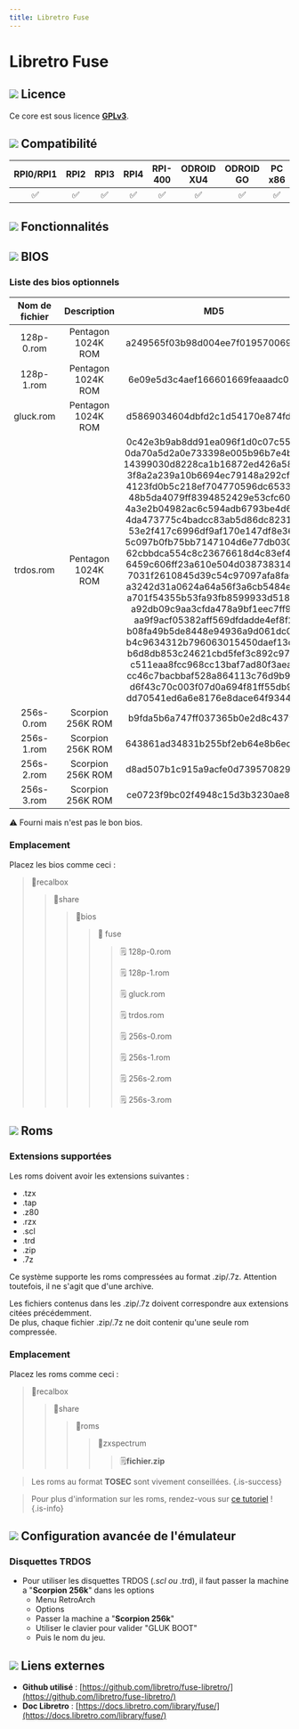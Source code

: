 ```yaml
---
title: Libretro Fuse
---
```


# Libretro Fuse



## ![](./gerald-g-parchment-background-or-border-5.svg) Licence

Ce core est sous licence [**GPLv3**](https://github.com/libretro/fuse-libretro/blob/master/LICENSE).

## ![](./compatibility.png) Compatibilité

| RPI0/RPI1 | RPI2 | RPI3 | RPI4 | RPI-400 | ODROID XU4 | ODROID GO | PC x86 | PC X86\_64 |
| :---: | :---: | :---: | :---: | :---: | :---: | :---: | :---: | :---: |
| ✅ | ✅ | ✅ | ✅ | ✅ | ✅ | ✅ | ✅ | ✅ |

## ![](./cogwheel-145804_640.png) Fonctionnalités



## ![](./tqfp32.svg) BIOS

### Liste des bios optionnels

| Nom de fichier | Description | MD5 | Fourni |
| :---: | :---: | :---: | :---: |
| 128p-0.rom | Pentagon 1024K ROM | a249565f03b98d004ee7f019570069cd | ⚠ |
| 128p-1.rom | Pentagon 1024K ROM | 6e09e5d3c4aef166601669feaaadc01c | ⚠ |
| gluck.rom | Pentagon 1024K ROM | d5869034604dbfd2c1d54170e874fd0a | ⚠ |
| trdos.rom | Pentagon 1024K ROM | 0c42e3b9ab8dd91ea096f1d0c07c55e5 0da70a5d2a0e733398e005b96b7e4ba6 14399030d8228ca1b16872ed426a5835 3f8a2a239a10b6694ec79148a292cfb4 4123fd0b5c218ef704770596dc6533e1 48b5da4079ff8394852429e53cfc607f 4a3e2b04982ac6c594adb6793be4d6e7 4da473775c4badcc83ab5d86dc8231de 53e2f417c6996df9af170e147df8e369 5c097b0fb75bb7147104d6e77db0300a 62cbbdca554c8c23676618d4c83ef40e 6459c606ff23a610e504d0387383148a 7031f2610845d39c54c97097afa8fa03 a3242d31a0624a64a56f3a6cb5484e7c a701f54355b53fa93fb8599933d518b7 a92db09c9aa3cfda478a9bf1eec7ff90 aa9f9acf05382aff569dfdadde4ef8f2 b08fa49b5de8448e94936a9d061dc0f5 b4c9634312b796063015450daef13dfa b6d8db853c24621cbd5fef3c892c976c c511eaa8fcc968cc13baf7ad80f3aea3 cc46c7bacbbaf528a864113c76d9b9c9 d6f43c70c003f07d0a694f81ff55db95 dd70541ed6a6e8176e8dace64f9344ad | ⚠ |
| 256s-0.rom | Scorpion 256K ROM | b9fda5b6a747ff037365b0e2d8c4379a | ⚠ |
| 256s-1.rom | Scorpion 256K ROM | 643861ad34831b255bf2eb64e8b6ecb8 | ⚠ |
| 256s-2.rom | Scorpion 256K ROM | d8ad507b1c915a9acfe0d73957082926 | ⚠ |
| 256s-3.rom | Scorpion 256K ROM | ce0723f9bc02f4948c15d3b3230ae831 | ⚠ |

⚠ Fourni mais n'est pas le bon bios.

### **Emplacement**

Placez les bios comme ceci :

> 📁recalbox
>
> > 📁share
> >
> > > 📁bios
> > >
> > > > 📁 fuse
> > > >
> > > > > 🗒 128p-0.rom
> > > > >
> > > > > 🗒 128p-1.rom
> > > > >
> > > > > 🗒 gluck.rom
> > > > >
> > > > > 🗒 trdos.rom
> > > > >
> > > > > 🗒 256s-0.rom
> > > > >
> > > > > 🗒 256s-1.rom
> > > > >
> > > > > 🗒 256s-2.rom
> > > > >
> > > > > 🗒 256s-3.rom

## ![](./rom-30098_640.png) Roms

### **Extensions supportées**

Les roms doivent avoir les extensions suivantes :

* .tzx
* .tap
* .z80
* .rzx
* .scl
* .trd
* .zip
* .7z

Ce système supporte les roms compressées au format .zip/.7z. Attention toutefois, il ne s'agit que d'une archive.

Les fichiers contenus dans les .zip/.7z doivent correspondre aux extensions citées précédemment.  
De plus, chaque fichier .zip/.7z ne doit contenir qu'une seule rom compressée.

### **Emplacement**

Placez les roms comme ceci : 

> 📁recalbox
>
> > 📁share
> >
> > > 📁roms
> > >
> > > > 📁zxspectrum
> > > >
> > > > > 🗒**fichier.zip**


>Les roms au format **TOSEC** sont vivement conseillées.
{.is-success}


>Pour plus d'information sur les roms, rendez-vous sur [ce tutoriel](/v/francais/tutoriels/jeux/generalite/les-roms-et-les-isos) !
{.is-info}

## ![](./hammer-28636_640.png) Configuration avancée de l'émulateur

### Disquettes TRDOS

* Pour utiliser les disquettes TRDOS \(_.scl ou_ .trd\), il faut passer la machine a "**Scorpion 256k**" dans les options
  * Menu RetroArch
  * Options
  * Passer la machine a "**Scorpion 256k**" 
  * Utiliser le clavier pour valider "GLUK BOOT"
  * Puis le nom du jeu.

## ![](./kisspng-web-development-world-wide-web-computer-icons-webs-world-wide-web-icon-png-5ab05c24477216.4540070115215073642927.png) Liens externes

* **Github utilisé** : [https://github.com/libretro/fuse-libretro/](https://github.com/libretro/fuse-libretro/)
* **Doc Libretro** : [https://docs.libretro.com/library/fuse/](https://docs.libretro.com/library/fuse/)

